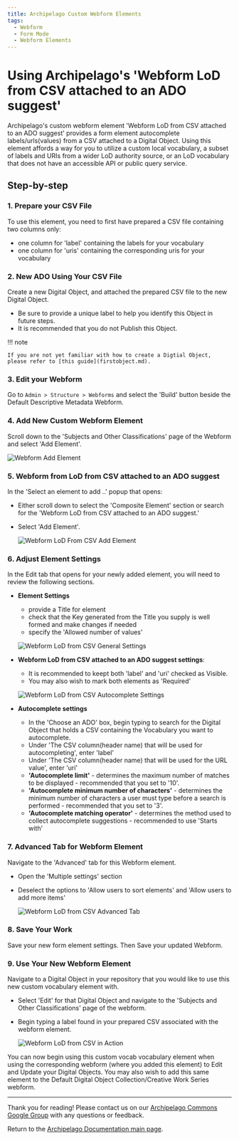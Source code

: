 ```yaml
---
title: Archipelago Custom Webform Elements
tags:
  - Webform
  - Form Mode
  - Webform Elements
---
```


# Using Archipelago's 'Webform LoD from CSV attached to an ADO suggest'

Archipelago's custom webform element 'Webform LoD from CSV attached to an ADO suggest' provides a form element autocomplete labels/urls(values) from a CSV attached to a Digital Object. Using this element affords a way for you to utilize a custom local vocabulary, a subset of labels and URIs from a wider LoD authority source, or an LoD vocabulary that does not have an accessible API or public query service.

## Step-by-step

### 1. Prepare your CSV File

To use this element, you need to first have prepared a CSV file containing two columns only:

* one column for 'label' containing the labels for your vocabulary
* one column for 'uris' containing the corresponding uris for your vocabulary
    
### 2. New ADO Using Your CSV File

Create a new Digital Object, and attached the prepared CSV file to the new Digital Object.

* Be sure to provide a unique label to help you identify this Object in future steps.
* It is recommended that you do not Publish this Object.

!!! note

    If you are not yet familiar with how to create a Digtial Object, please refer to [this guide](firstobject.md).


### 3. Edit your Webform

Go to `Admin > Structure > Webforms` and select the 'Build' button beside the Default Descriptive Metadata Webform.

### 4. Add New Custom Webform Element

Scroll down to the 'Subjects and Other Classifications' page of the Webform and select 'Add Element'.

![Webform Add Element](images/WebformAddElement.png)

### 5. Webform from LoD from CSV attached to an ADO suggest

In the 'Select an element to add ..' popup that opens:

* Either scroll down to select the 'Composite Element' section or search for the 'Webform LoD from CSV attached to an ADO suggest.' 
* Select 'Add Element'.

    ![Webform LoD From CSV Add Element](images/WebformLoDfromCSVaddElement.png)

### 6. Adjust Element Settings

In the Edit tab that opens for your newly added element, you will need to review the following sections.

* **Element Settings**

    - provide a Title for element
    - check that the Key generated from the Title you supply is well formed and make changes if needed
    - specify the 'Allowed number of values'

    ![Webform LoD from CSV General Settings](images/WebformLoDfromCSVgeneralSettings.png)

* **Webform LoD from CSV attached to an ADO suggest settings**:

    - It is recommended to keept both 'label' and 'uri' checked as Visible.
    - You may also wish to mark both elements as 'Required'
    
    ![Webform LoD from CSV Autocomplete Settings](images/WebformLoDfromCSVautocompleteSettings.png)

* **Autocomplete settings**

    - In the 'Choose an ADO' box, begin typing to search for the Digital Object that holds a CSV containing the Vocabulary you want to autocomplete.
    - Under 'The CSV column(header name) that will be used for autocompleting', enter 'label'
    - Under 'The CSV column(header name) that will be used for the URL value', enter 'uri'
    - **'Autocomplete limit'**
          - determines the maximum number of matches to be displayed
          - recommended that you set to '10'.
    - **'Autocomplete minimum number of characters'**
          - determines the minimum number of characters a user must type before a search is performed
          - recommended that you set to '3'.
    - **'Autocomplete matching operator'**
          - determines the method used to collect autocomplete suggestions
          - recommended to use 'Starts with'          

### 7. Advanced Tab for Webform Element

Navigate to the 'Advanced' tab for this Webform element.

* Open the 'Multiple settings' section
* Deselect the options to 'Allow users to sort elements' and 'Allow users to add more items'
    
    ![Webform LoD from CSV Advanced Tab](images/WebformLoDfromCSVadvancedTab.png)

### 8. Save Your Work

Save your new form element settings. Then Save your updated Webform.

### 9. Use Your New Webform Element

Navigate to a Digital Object in your repository that you would like to use this new custom vocabulary element with. 

* Select 'Edit' for that Digital Object and navigate to the 'Subjects and Other Classifications' page of the webform.
* Begin typing a label found in your prepared CSV associated with the webform element.

    ![Webform LoD from CSV in Action](images/WebformLoDfromCSVinAction.png)

You can now begin using this custom vocab vocabulary element when using the corresponding webform (where you added this element) to Edit and Update your Digital Objects. You may also wish to add this same element to the Default Digital Object Collection/Creative Work Series webform.
    
___

Thank you for reading! Please contact us on our [Archipelago Commons Google Group](https://groups.google.com/forum/#!forum/archipelago-commons) with any questions or feedback.

Return to the [Archipelago Documentation main page](index.md).
